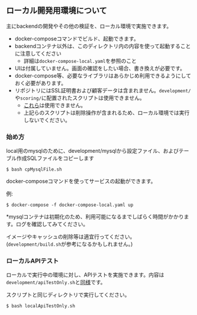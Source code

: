 ## ローカル開発用環境について
主にbackendの開発やその他の検証を、ローカル環境で実施できます。

- docker-composeコマンドでビルド、起動できます。
- backendコンテナ以外は、このディレクトリ内の内容を使って起動することに注意してください
  - 詳細は```docker-compose-local.yaml```を参照のこと
- UIは付属していません。画面の確認をしたい場合、書き換えが必要です。
- docker-compose等、必要なライブラリはあらかじめ利用できるようにしておく必要があります。
- リポジトリにはSSL証明書および顧客データは含まれません。```development/```や```scoring/```に配置されたスクリプトは使用できません。
  - [これら](../document/md/99_manual.md#%E3%82%B9%E3%82%AF%E3%83%AA%E3%83%97%E3%83%88%E3%81%AE%E7%B4%B9%E4%BB%8B)は使用できません。
  - 上記らのスクリプトは削除操作が含まれるため、ローカル環境では実行しないでください。

### 始め方
local用のmysqlのために、development/mysqlから設定ファイル、およびテーブル作成SQLファイルをコピーします  
```
$ bash cpMysqlFile.sh
```

docker-composeコマンドを使ってサービスの起動ができます。　　

例:
```
$ docker-compose -f docker-compose-local.yaml up
```
*mysqlコンテナは初期化のため、利用可能になるまでしばらく時間がかかります。ログを確認してみてください。


イメージやキャッシュの削除等は適宜行ってください。  
(```development/build.sh```が参考になるかもしれません。)

### ローカルAPIテスト
ローカルで実行中の環境に対し、APIテストを実施できます。内容は```development/apiTestOnly.sh```と[同様](../document/md/99_manual.md#api%E3%83%86%E3%82%B9%E3%83%88)です。

スクリプトと同じディレクトリで実行してください。
```
$ bash localApiTestOnly.sh
```

